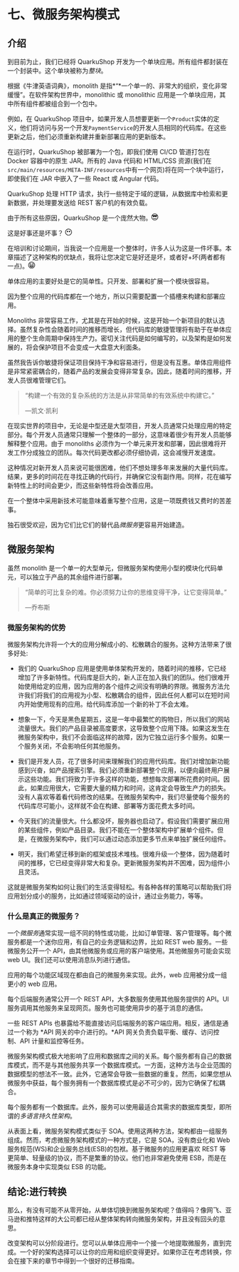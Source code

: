 # 七、微服务架构模式

## 介绍

到目前为止，我们已经将 QuarkuShop 开发为一个单块应用。所有组件都封装在一个封装中。这个单块被称为*整块*。

根据《牛津英语词典》，monolith 是指*“*一个单一的、非常大的组织，变化非常缓慢”。在软件架构世界中，monolithic 或 monolithic 应用是一个单块应用，其中所有组件都被组合到一个包中。

例如，在 QuarkuShop 项目中，如果开发人员想要更新一个`Product`实体的定义，他们将访问与另一个开发`PaymentService`的开发人员相同的代码库。在这些更新之后，他们必须重新构建并重新部署应用的更新版本。

在运行时，QuarkuShop 被部署为一个包，即我们使用 CI/CD 管道打包在 Docker 容器中的原生 JAR。所有的 Java 代码和 HTML/CSS 资源(我们在`src/main/resources/META-INF/resources`中有一个网页)将在同一个块中运行，即使我们在 JAR 中嵌入了一些 React 或 Angular 代码。

QuarkuShop 处理 HTTP 请求，执行一些特定于域的逻辑，从数据库中检索和更新数据，并处理要发送给 REST 客户机的有效负载。

由于所有这些原因，QuarkuShop 是一个庞然大物。![img/509649_1_En_7_Figa_HTML.gif](img/509649_1_En_7_Figa_HTML.gif)

这是好事还是坏事？ ![img/509649_1_En_7_Figb_HTML.gif](img/509649_1_En_7_Figb_HTML.gif)

在培训和讨论期间，当我说一个应用是一个整体时，许多人认为这是一件坏事。本章描述了这种架构的优缺点，我将让您决定它是好还是坏，或者好+坏(两者都有一点)。![img/509649_1_En_7_Figc_HTML.gif](img/509649_1_En_7_Figc_HTML.gif)

单体应用的主要好处是它的简单性。只开发、部署和扩展一个模块很容易。

因为整个应用的代码库都在一个地方，所以只需要配置一个插槽来构建和部署应用。

Monoliths 非常容易工作，尤其是在开始的时候，这是开始一个新项目的默认选择。虽然复杂性会随着时间的推移而增长，但代码库的敏捷管理将有助于在单体应用的整个生命周期中保持生产力。密切关注代码是如何编写的，以及架构是如何发展的，将会保护项目不会变成一大盘意大利面条。

虽然我告诉你敏捷将保证项目保持干净和容易进行，但是没有互惠。单体应用组件是非常紧密耦合的，随着产品的发展会变得非常复杂。因此，随着时间的推移，开发人员很难管理它们。

> “构建一个有效的复杂系统的方法是从非常简单的有效系统中构建它。”
> 
> —凯文·凯利

在现实世界的项目中，无论是中型还是大型项目，开发人员通常只处理应用的特定部分。每个开发人员通常只理解一个整体的一部分，这意味着很少有开发人员能够解释整个应用。由于 monoliths 必须作为一个单元来开发和部署，因此很难将开发工作分成独立的团队。每次代码更改都必须仔细协调，这会减慢开发速度。

这种情况对新开发人员来说可能很困难，他们不想处理多年来发展的大量代码库。结果，更多的时间花在寻找正确的代码行，并确保它没有副作用。同样，花在编写新特性上的时间会更少，而这些新特性将会改善应用。

在一个整体中采用新技术可能意味着重写整个应用，这是一项既费钱又费时的苦差事。

独石很受欢迎，因为它们比它们的替代品*微服务*更容易开始建造。

## 微服务架构

虽然 monolith 是一个单一的大型单元，但微服务架构使用小型的模块化代码单元，可以独立于产品的其余组件进行部署。

> “简单的可比复杂的难。你必须努力让你的思维变得干净，让它变得简单。”
> 
> —乔布斯

### 微服务架构的优势

微服务架构允许将一个大的应用分解成小的、松散耦合的服务。这种方法带来了很多好处:

*   我们的 QuarkuShop 应用是使用单体架构开发的，随着时间的推移，它已经增加了许多新特性。代码库是巨大的，新人正在加入我们的团队。他们很难开始使用给定的应用，因为应用的各个组件之间没有明确的界限。微服务方法允许我们将我们的应用视为小型、松散耦合的组件，因此任何人都可以在短时间内开始使用现有的应用。给代码库添加一个新的补丁不会太难。

*   想象一下，今天是黑色星期五，这是一年中最繁忙的购物日，所以我们的网站流量很大。我们的产品目录被高度要求，这导致整个应用下降。如果这发生在微服务架构中，我们不会面临这样的故障，因为它独立运行多个服务。如果一个服务关闭，不会影响任何其他服务。

*   我们是开发人员，花了很多时间来理解我们的应用代码库。我们对增加新功能感到兴奋，如产品搜索引擎。我们必须重新部署整个应用，以便向最终用户展示这些功能。我们将致力于许多这样的功能，想想每次部署所花费的时间。因此，如果应用很大，它需要大量的精力和时间，这肯定会导致生产力的损失。没有人喜欢等着看代码修改的结果。在微服务架构中，我们尽量使每个服务的代码库尽可能小，这样就不会在构建、部署等方面花费太多时间。

*   今天我们的流量很大。什么都没坏，服务器也启动了。假设我们需要扩展应用的某些组件，例如产品目录。我们不能在一个整体架构中扩展单个组件。但是，在微服务架构中，我们可以通过动态添加更多节点来单独扩展任何组件。

*   明天，我们希望迁移到新的框架或技术堆栈。很难升级一个整体，因为随着时间的推移，它已经变得非常大和复杂。更新微服务架构并不困难，因为组件小且灵活。

这就是微服务架构如何让我们的生活变得轻松。有各种各样的策略可以帮助我们将应用划分成小的服务，比如通过领域驱动的设计，通过业务能力，等等。

### 什么是真正的微服务？

一个*微服务*通常实现一组不同的特性或功能，比如订单管理、客户管理等。每个微服务都是一个迷你应用，有自己的业务逻辑和边界，比如 REST web 服务。一些微服务公开一个 API，由其他微服务或应用的客户端使用。其他微服务可能会实现 web UI。我们还可以使用消息队列进行通信。

应用的每个功能区域现在都由自己的微服务来实现。此外，web 应用被分成一组更小的 web 应用。

每个后端服务通常公开一个 REST API，大多数服务使用其他服务提供的 API。UI 服务调用其他服务来呈现网页。服务也可能使用异步的基于消息的通信。

一些 REST APIs 也暴露给不能直接访问后端服务的客户端应用。相反，通信是通过一个称为 *API 网关的中介进行的。*API 网关负责负载平衡、缓存、访问控制、API 计量和监控等任务。

微服务架构模式极大地影响了应用和数据库之间的关系。每个服务都有自己的数据库模式，而不是与其他服务共享一个数据库模式。一方面，这种方法与企业范围的数据模型的想法不一致。此外，它通常会导致一些数据的重复。然而，如果您想从微服务中获益，每个服务拥有一个数据库模式是必不可少的，因为它确保了松耦合。

每个服务都有一个数据库。此外，服务可以使用最适合其需求的数据库类型，即所谓的*多语言持久性架构*。

从表面上看，微服务架构模式类似于 SOA。使用这两种方法，架构都由一组服务组成。然而，考虑微服务架构模式的一种方式是，它是 SOA，没有商业化和 Web 服务规范(WS)和企业服务总线(ESB)的包袱。基于微服务的应用更喜欢 REST 等更简单、轻量级的协议，而不是繁重的协议。他们也非常避免使用 ESB，而是在微服务本身中实现类似 ESB 的功能。

## 结论:进行转换

那么，有没有可能不从零开始，从单体切换到微服务架构呢？值得吗？像网飞、亚马逊和推特这样的大公司都已经从整体架构转向微服务架构，并且没有回头的意思。

改变架构可以分阶段进行。您可以从单体应用中一个接一个地提取微服务，直到完成。一个好的架构选择可以让你的应用和组织变得更好。如果你正在考虑转换，你会在接下来的章节中得到一个很好的迁移指南。